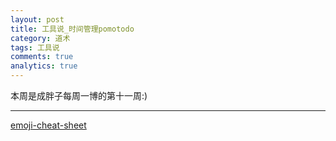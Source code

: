 ```yaml
---
layout: post
title: 工具说_时间管理pomotodo
category: 道术
tags: 工具说
comments: true
analytics: true
---
```


本周是成胖子每周一博的第十一周:)

---

[emoji-cheat-sheet](http://www.emoji-cheat-sheet.com/)
